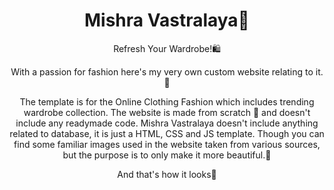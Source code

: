 <h1 align = "center">Mishra Vastralaya🛒</h1>


<p align="center">Refresh Your Wardrobe!🛍️ 
 <p align="center">
With a passion for fashion here's my very own custom website relating to it.💃
 </p>
 
 
 <p align="center">
 The template is for the Online Clothing Fashion which includes trending wardrobe collection. The website is made from scratch 🥳 and doesn't include any readymade code.
Mishra Vastralaya doesn't include anything related to database, it is just a HTML, CSS and JS template. Though you can find some familiar images used in the website taken from various sources, but the purpose is to only make it more beautiful.🖤

 </p>

  <p align="center">
    And that's how it looks🤩
 </p>
 <p align="center">
 <img src="">
  </p>

